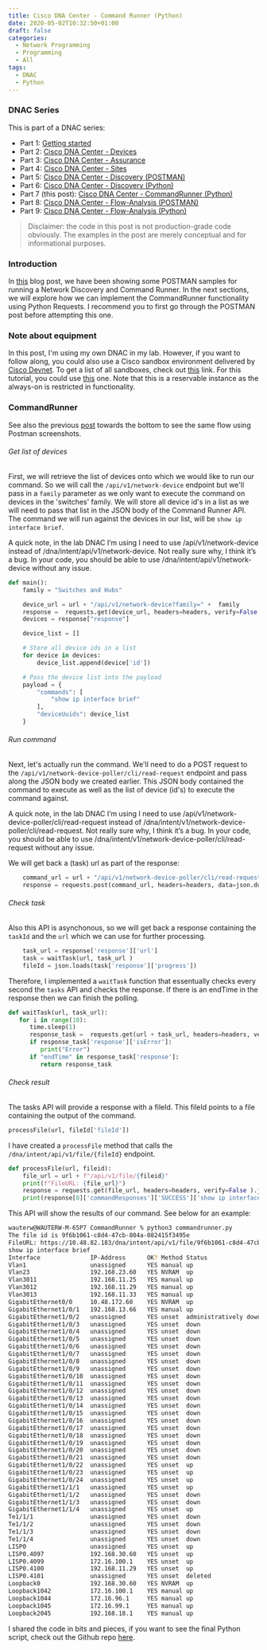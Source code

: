 ```yaml
---
title: Cisco DNA Center - Command Runner (Python)
date: 2020-05-02T10:32:50+01:00
draft: false
categories:
  - Network Programming
  - Programming
  - All
tags:
  - DNAC
  - Python
---
```

### DNAC Series

This is part of a DNAC series:

- Part 1: [Getting started](https://blog.wimwauters.com/networkprogrammability/2020-04-22_dnac_part1_gettingstarted/)
- Part 2: [Cisco DNA Center - Devices](https://blog.wimwauters.com/networkprogrammability/2020-04-24_dnac_part2_pythonrequests/)
- Part 3: [Cisco DNA Center - Assurance](https://blog.wimwauters.com/networkprogrammability/2020-04-25_dnac_part3_pythonrequests/)
- Part 4: [Cisco DNA Center - Sites](https://blog.wimwauters.com/networkprogrammability/2020-04-27_dnac_part4_pythonrequests/)
- Part 5: [Cisco DNA Center - Discovery (POSTMAN)](https://blog.wimwauters.com/networkprogrammability/2020-04-29_dnac_part5_postman_networkdiscovery/)
- Part 6: [Cisco DNA Center - Discovery (Python)](https://blog.wimwauters.com/networkprogrammability/2020-05-01_dnac_part6_pythonrequests/)
- Part 7 (this post): [Cisco DNA Center - CommandRunner (Python)](https://blog.wimwauters.com/networkprogrammability/2020-05-02_dnac_part7_pythonrequests/)
- Part 8: [Cisco DNA Center - Flow-Analysis (POSTMAN)](https://blog.wimwauters.com/networkprogrammability/2020-05-03_dnac_part8_postman_flowanalysis/)
- Part 9: [Cisco DNA Center - Flow-Analysis (Python)](https://blog.wimwauters.com/networkprogrammability/2020-05-04_dnac_part9_pythonrequests_flowanalysis/)

>Disclaimer: the code in this post is not production-grade code obviously.  The examples in the post are merely conceptual and for informational purposes.

### Introduction
 In [this](https://blog.wimwauters.com/networkprogrammability/2020-04-29_dnac_part5_postman_networkdiscovery/) blog post, we have been showing some POSTMAN samples for running a Network Discovery and Command Runner. In the next sections, we will explore how we can implement the CommandRunner functionality using Python Requests. I recommend you to first go through the POSTMAN post before attempting this one.

### Note about equipment

In this post, I'm using my own DNAC in my lab. However, if you want to follow along, you could also use a Cisco sandbox environment delivered by [Cisco Devnet](https://developer.cisco.com). To get a list of all sandboxes, check out [this](https://devnetsandbox.cisco.com/) link. For this tutorial, you could use [this](https://devnetsandbox.cisco.com/RM/Diagram/Index/b8d7aa34-aa8f-4bf2-9c42-302aaa2daafb?diagramType=Topology) one. Note that this is a reservable instance as the always-on is restricted in functionality.

### CommandRunner

See also the previous [post](https://blog.wimwauters.com/networkprogrammability/2020-04-29_dnac_part5_postman_networkdiscovery/) towards the bottom to see the same flow using Postman screenshots.

###### Get list of devices
First, we will retrieve the list of devices onto which we would like to run our command. So we will call the `/api/v1/network-device` endpoint but we'll pass in a `family` parameter as we only want to execute the command on devices in the 'switches' family. We will store all device id's in a list as we will need to pass that list in the JSON body of the Command Runner API. The command we will run against the devices in our list, will be `show ip interface brief`.

A quick note, in the lab DNAC I’m using I need to use /api/v1/network-device instead of /dna/intent/api/v1/network-device. Not really sure why, I think it’s a bug. In your code, you should be able to use /dna/intent/api/v1/network-device without any issue.

```python
def main():
    family = "Switches and Hubs"

    device_url = url + "/api/v1/network-device?family=" +  family
    response =  requests.get(device_url, headers=headers, verify=False ).json()
    devices = response["response"]

    device_list = []

    # Store all device ids in a list
    for device in devices:
        device_list.append(device['id'])

    # Pass the device list into the payload
    payload = {
        "commands": [
            "show ip interface brief"
        ],
        "deviceUuids": device_list
    }
```
###### Run command

Next, let's actually run the command. We'll need to do a POST request to the `/api/v1/network-device-poller/cli/read-request` endpoint and pass along the JSON body we created earlier. This JSON body contained the command to execute as well as the list of device (id's) to execute the command against.

A quick note, in the lab DNAC I’m using I need to use /api/v1/network-device-poller/cli/read-request instead of /dna/intent/v1/network-device-poller/cli/read-request. Not really sure why, I think it’s a bug. In your code, you should be able to use /dna/intent/v1/network-device-poller/cli/read-request without any issue.

We will get back a (task) url as part of the response:

```python
    command_url = url + "/api/v1/network-device-poller/cli/read-request"
    response = requests.post(command_url, headers=headers, data=json.dumps(payload), verify=False ).json()
```

###### Check task
Also this API is asynchonous, so we will get back a response containing the `taskId` and the `url` which we can use for further processing.

```python
    task_url = response['response']['url']
    task = waitTask(url, task_url )
    fileId = json.loads(task['response']['progress'])
```
Therefore, I implemented a `waitTask` function that essentually checks every second the `tasks` API and checks the response. If there is an endTime in the response then we can finish the polling.

```python
def waitTask(url, task_url):
   for i in range(10):
      time.sleep(1)
      response_task =  requests.get(url + task_url, headers=headers, verify=False ).json()
      if response_task['response']['isError']:
         print("Error")
      if "endTime" in response_task['response']:
         return response_task
```

###### Check result
The tasks API will provide a response with a fileId. This fileId points to a file containing the output of the command. 

```python
processFile(url, fileId['fileId'])
```
I have created a `processFile` method that calls the `/dna/intent/api/v1/file/{fileId}` endpoint.
```python
def processFile(url, fileid):
    file_url = url + f"/api/v1/file/{fileid}"
    print(f"FileURL: {file_url}")
    response = requests.get(file_url, headers=headers, verify=False ).json()
    print(response[0]['commandResponses']['SUCCESS']['show ip interface brief'])
```
This API will show the results of our command. See below for an example:

```bash
wauterw@WAUTERW-M-65P7 CommandRunner % python3 commandrunner.py
The file id is 9f6b1061-c8d4-47cb-804a-082415f3495e
FileURL: https://10.48.82.183/dna/intent/api/v1/file/9f6b1061-c8d4-47cb-804a-082415f3495e
show ip interface brief
Interface              IP-Address      OK? Method Status                Protocol
Vlan1                  unassigned      YES manual up                    up      
Vlan23                 192.168.23.60   YES NVRAM  up                    up      
Vlan3011               192.168.11.25   YES manual up                    up      
Vlan3012               192.168.11.29   YES manual up                    up      
Vlan3013               192.168.11.33   YES manual up                    up      
GigabitEthernet0/0     10.48.172.60    YES NVRAM  up                    up      
GigabitEthernet1/0/1   192.168.13.66   YES manual up                    up      
GigabitEthernet1/0/2   unassigned      YES unset  administratively down down    
GigabitEthernet1/0/3   unassigned      YES unset  down                  down    
GigabitEthernet1/0/4   unassigned      YES unset  down                  down    
GigabitEthernet1/0/5   unassigned      YES unset  down                  down    
GigabitEthernet1/0/6   unassigned      YES unset  down                  down    
GigabitEthernet1/0/7   unassigned      YES unset  down                  down    
GigabitEthernet1/0/8   unassigned      YES unset  down                  down    
GigabitEthernet1/0/9   unassigned      YES unset  down                  down    
GigabitEthernet1/0/10  unassigned      YES unset  down                  down    
GigabitEthernet1/0/11  unassigned      YES unset  down                  down    
GigabitEthernet1/0/12  unassigned      YES unset  down                  down    
GigabitEthernet1/0/13  unassigned      YES unset  down                  down    
GigabitEthernet1/0/14  unassigned      YES unset  down                  down    
GigabitEthernet1/0/15  unassigned      YES unset  down                  down    
GigabitEthernet1/0/16  unassigned      YES unset  down                  down    
GigabitEthernet1/0/17  unassigned      YES unset  down                  down    
GigabitEthernet1/0/18  unassigned      YES unset  down                  down    
GigabitEthernet1/0/19  unassigned      YES unset  down                  down    
GigabitEthernet1/0/20  unassigned      YES unset  down                  down    
GigabitEthernet1/0/21  unassigned      YES unset  down                  down    
GigabitEthernet1/0/22  unassigned      YES unset  up                    up      
GigabitEthernet1/0/23  unassigned      YES unset  up                    up      
GigabitEthernet1/0/24  unassigned      YES unset  up                    up      
GigabitEthernet1/1/1   unassigned      YES unset  up                    up      
GigabitEthernet1/1/2   unassigned      YES unset  down                  down    
GigabitEthernet1/1/3   unassigned      YES unset  down                  down    
GigabitEthernet1/1/4   unassigned      YES unset  up                    up      
Te1/1/1                unassigned      YES unset  down                  down    
Te1/1/2                unassigned      YES unset  down                  down    
Te1/1/3                unassigned      YES unset  down                  down    
Te1/1/4                unassigned      YES unset  down                  down    
LISP0                  unassigned      YES unset  up                    up      
LISP0.4097             192.168.30.60   YES unset  up                    up      
LISP0.4099             172.16.100.1    YES unset  up                    up      
LISP0.4100             192.168.11.29   YES unset  up                    up      
LISP0.4101             unassigned      YES unset  deleted               down    
Loopback0              192.168.30.60   YES NVRAM  up                    up      
Loopback1042           172.16.100.1    YES manual up                    up      
Loopback1044           172.16.96.1     YES manual up                    up      
Loopback1045           172.16.99.1     YES manual up                    up      
Loopback2045           192.168.18.1    YES manual up                    up      
```
I shared the code in bits and pieces, if you want to see the final Python script, check out the Github repo [here](https://github.com/wiwa1978/blog-hugo-netlify-code/tree/master/DNAC_PythonRequests/CommandRunner).